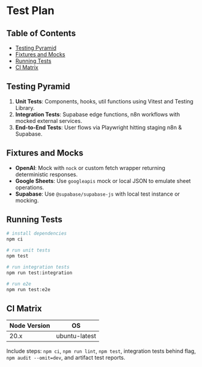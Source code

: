 # Test Plan

## Table of Contents
- [Testing Pyramid](#testing-pyramid)
- [Fixtures and Mocks](#fixtures-and-mocks)
- [Running Tests](#running-tests)
- [CI Matrix](#ci-matrix)

## Testing Pyramid
1. **Unit Tests**: Components, hooks, util functions using Vitest and Testing Library.
2. **Integration Tests**: Supabase edge functions, n8n workflows with mocked external services.
3. **End-to-End Tests**: User flows via Playwright hitting staging n8n & Supabase.

## Fixtures and Mocks
- **OpenAI**: Mock with `nock` or custom fetch wrapper returning deterministic responses.
- **Google Sheets**: Use `googleapis` mock or local JSON to emulate sheet operations.
- **Supabase**: Use `@supabase/supabase-js` with local test instance or mocking.

## Running Tests
```bash
# install dependencies
npm ci

# run unit tests
npm test

# run integration tests
npm run test:integration

# run e2e
npm run test:e2e
```

## CI Matrix
| Node Version | OS |
|---|---|
| 20.x | ubuntu-latest |

Include steps: `npm ci`, `npm run lint`, `npm test`, integration tests behind flag, `npm audit --omit=dev`, and artifact test reports.

